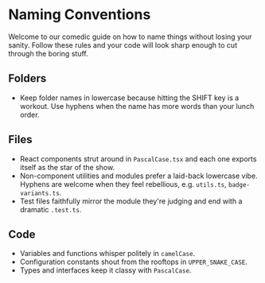 # Naming Conventions

Welcome to our comedic guide on how to name things without losing your sanity. Follow these rules and your code will look sharp enough to cut through the boring stuff.

## Folders

- Keep folder names in lowercase because hitting the SHIFT key is a workout. Use hyphens when the name has more words than your lunch order.

## Files

- React components strut around in `PascalCase.tsx` and each one exports itself as the star of the show.
- Non-component utilities and modules prefer a laid-back lowercase vibe. Hyphens are welcome when they feel rebellious, e.g. `utils.ts`, `badge-variants.ts`.
- Test files faithfully mirror the module they're judging and end with a dramatic `.test.ts`.

## Code

- Variables and functions whisper politely in `camelCase`.
- Configuration constants shout from the rooftops in `UPPER_SNAKE_CASE`.
- Types and interfaces keep it classy with `PascalCase`.
